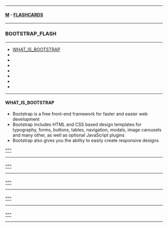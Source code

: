 
---

#### [M](https://github.com/ttltrk/TTT/blob/master/menu.md) - [FLASHCARDS](https://github.com/ttltrk/TTT/tree/master/FLASHCARDS/FLASHCARDS.md)

---

### BOOTSTRAP_FLASH

---

* [WHAT_IS_BOOTSTRAP](#WHAT_IS_BOOTSTRAP)
* [](#)
* [](#)
* [](#)
* [](#)
* [](#)
* [](#)
* [](#)

---

#### WHAT_IS_BOOTSTRAP

- Bootstrap is a free front-end framework for faster and easier web development
- Bootstrap includes HTML and CSS based design templates for typography, forms, buttons, tables, navigation, modals, image carousels and many other, as well as optional JavaScript plugins
- Bootstrap also gives you the ability to easily create responsive designs

[^^^](#BOOTSTRAP_FLASH)

---

####

[^^^](#BOOTSTRAP_FLASH)

---

####

[^^^](#BOOTSTRAP_FLASH)

---

####

[^^^](#BOOTSTRAP_FLASH)

---

####

[^^^](#BOOTSTRAP_FLASH)

---
